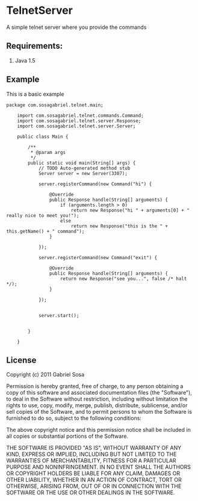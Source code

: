 # TelnetServer

A simple telnet server where you provide the commands

## Requirements:

 1. Java 1.5



## Example

This is a basic example

    package com.sosagabriel.telnet.main;

		import com.sosagabriel.telnet.commands.Command;
		import com.sosagabriel.telnet.server.Response;
		import com.sosagabriel.telnet.server.Server;

		public class Main {

			/**
			 * @param args
			 */
			public static void main(String[] args) {
				// TODO Auto-generated method stub
				Server server = new Server(3307);

				server.registerCommand(new Command("hi") {

					@Override
					public Response handle(String[] arguments) {
						if (arguments.length > 0)
							return new Response("hi " + arguments[0] + " really nice to meet you!");
						else
							return new Response("this is the " + this.getName() + " command");
					}

				});

				server.registerCommand(new Command("exit") {

					@Override
					public Response handle(String[] arguments) {
						return new Response("see you...", false /* halt */);
					}

				});


				server.start();


			}

		}
		




## License

Copyright (c) 2011 Gabriel Sosa

Permission is hereby granted, free of charge, to any person obtaining a copy of this software and associated documentation files (the "Software"), to deal in the Software without restriction, including without limitation the rights to use, copy, modify, merge, publish, distribute, sublicense, and/or sell copies of the Software, and to permit persons to whom the Software is furnished to do so, subject to the following conditions:

The above copyright notice and this permission notice shall be included in all copies or substantial portions of the Software.

THE SOFTWARE IS PROVIDED "AS IS", WITHOUT WARRANTY OF ANY KIND, EXPRESS OR IMPLIED, INCLUDING BUT NOT LIMITED TO THE WARRANTIES OF MERCHANTABILITY, FITNESS FOR A PARTICULAR PURPOSE AND NONINFRINGEMENT. IN NO EVENT SHALL THE AUTHORS OR COPYRIGHT HOLDERS BE LIABLE FOR ANY CLAIM, DAMAGES OR OTHER LIABILITY, WHETHER IN AN ACTION OF CONTRACT, TORT OR OTHERWISE, ARISING FROM, OUT OF OR IN CONNECTION WITH THE SOFTWARE OR THE USE OR OTHER DEALINGS IN THE SOFTWARE. 
